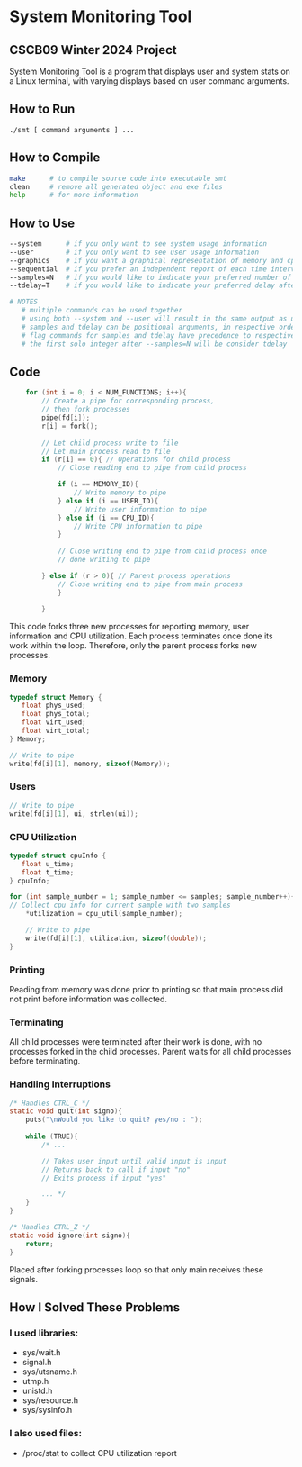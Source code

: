 # System Monitoring Tool
## CSCB09 Winter 2024 Project

System Monitoring Tool is a program that displays user and system stats on a Linux terminal, with varying displays based on user command arguments.

## How to Run
```
./smt [ command arguments ] ...
```

## How to Compile
```bash
make      # to compile source code into executable smt
clean     # remove all generated object and exe files
help      # for more information
```

## How to Use
```bash
--system      # if you only want to see system usage information
--user        # if you only want to see user usage information
--graphics    # if you want a graphical representation of memory and cpu utilization
--sequential  # if you prefer an independent report of each time interval
--samples=N   # if you would like to indicate your preferred number of samples
--tdelay=T    # if you would like to indicate your preferred delay after each sample

# NOTES
   # multiple commands can be used together
   # using both --system and --user will result in the same output as using neither command
   # samples and tdelay can be positional arguments, in respective order
   # flag commands for samples and tdelay have precedence to respective positional arguments
   # the first solo integer after --samples=N will be consider tdelay
```
## Code
```c
	for (int i = 0; i < NUM_FUNCTIONS; i++){		
		// Create a pipe for corresponding process,
        // then fork processes
		pipe(fd[i]);
		r[i] = fork();
		
		// Let child process write to file
		// Let main process read to file
		if (r[i] == 0){ // Operations for child process
			// Close reading end to pipe from child process

			if (i == MEMORY_ID){
				// Write memory to pipe
			} else if (i == USER_ID){
				// Write user information to pipe
			} else if (i == CPU_ID){
				// Write CPU information to pipe
			}
		
			// Close writing end to pipe from child process once
			// done writing to pipe

		} else if (r > 0){ // Parent process operations
			// Close writing end to pipe from main process
			}
			
		}
```
This code forks three new processes for reporting memory, user information and CPU utilization. Each process terminates once done its work within the loop. Therefore, only the parent process forks new processes.

### Memory
```c
typedef struct Memory {
   float phys_used;
   float phys_total;
   float virt_used;
   float virt_total;
} Memory;

// Write to pipe
write(fd[i][1], memory, sizeof(Memory));
```
### Users
```c
// Write to pipe
write(fd[i][1], ui, strlen(ui));
```

### CPU Utilization
```c
typedef struct cpuInfo {
   float u_time;
   float t_time;
} cpuInfo;

for (int sample_number = 1; sample_number <= samples; sample_number++){	
// Collect cpu info for current sample with two samples
	*utilization = cpu_util(sample_number);

	// Write to pipe
	write(fd[i][1], utilization, sizeof(double));
}
```
### Printing
Reading from memory was done prior to printing so that main process did not print before information was collected.

### Terminating
All child processes were terminated after their work is done, with no processes forked in the child processes. Parent waits for all child processes before terminating.

### Handling Interruptions
```c
/* Handles CTRL_C */
static void quit(int signo){
	puts("\nWould you like to quit? yes/no : ");
	
	while (TRUE){
		/* ...

		// Takes user input until valid input is input
		// Returns back to call if input "no"
		// Exits process if input "yes"

		... */
	}
}

/* Handles CTRL_Z */
static void ignore(int signo){
	return;
}
```
Placed after forking processes loop so that only main receives these signals.

## How I Solved These Problems
### I used libraries:
  - sys/wait.h
  - signal.h
  - sys/utsname.h
  - utmp.h
  - unistd.h
  - sys/resource.h
  - sys/sysinfo.h

### I also used files:
  - /proc/stat to collect CPU utilization report
